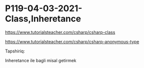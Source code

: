 # P119-04-03-2021- Class,Inheretance

https://www.tutorialsteacher.com/csharp/csharp-class

https://www.tutorialsteacher.com/csharp/csharp-anonymous-type

Tapshiriq:

Inheretance ile bagli misal getirmek
